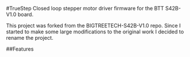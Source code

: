 #TrueStep
Closed loop stepper motor driver firmware for the BTT S42B-V1.0 board.

This project was forked from the BIGTREETECH-S42B-V1.0 repo. Since I started to make some large modifications to the original work I decided to rename the project.

##Features
